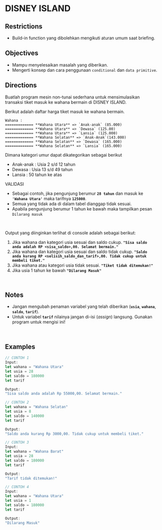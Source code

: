 # DISNEY ISLAND

## Restrictions

-   Build-in function yang dibolehkan mengikuti aturan umum saat briefing.

## Objectives

-   Mampu menyelesaikan masalah yang diberikan.
-   Mengerti konsep dan cara penggunaan `conditional` dan `data primitive`.

## Directions

Buatlah program mesin non-tunai sederhana untuk mensimulasikan transaksi tiket masuk ke wahana bermain di DISNEY ISLAND.

Berikut adalah daftar harga tiket masuk ke wahana bermain.

```
Wahana :
============= **Wahana Utara** => `Anak-anak` (85.000)
============= **Wahana Utara** => `Dewasa` (125.00)
============= **Wahana Utara** => `Lansia` (125.000)
============= **Wahana Selatan** => `Anak-Anak`(143.000)
============= **Wahana Selatan** => `Dewasa` (165.000)
============= **Wahana Selatan** => `Lansia` (165.000)
```

Dimana kategori umur dapat dikategorikan sebagai berikut

-   Anak-anak : Usia 2 s/d 12 tahun
-   Dewasa : Usia 13 s/d 49 tahun
-   Lansia : 50 tahun ke atas

VALIDASI

-   Sebagai contoh, jika pengunjung berumur **`28 tahun`** dan masuk ke **`'Wahana Utara'`** maka tarifnya **`125000`**.
-   Semua yang tidak ada di dalam tabel dianggap tidak sesuai.
-   Apabila pengunjung berumur 1 tahun ke bawah maka tampilkan pesan `Dilarang masuk`

<br>

Output yang diinginkan terlihat di console adalah sebagai berikut:

1. Jika wahana dan kategori usia sesuai dan saldo cukup.
   **`"Sisa saldo anda adalah RP <sisa_saldo>,00. Selamat bermain."`**
2. Jika wahana dan kategori usia sesuai dan saldo tidak cukup.
   **`"Saldo anda kurang RP <selisih_saldo_dan_tarif>,00. Tidak cukup untuk membeli tiket."`**
3. Jika wahana atau kategori usia tidak sesuai.
   **`"Tiket tidak ditemukan!"`**
4. Jika usia 1 tahun ke bawah
   **`"Dilarang Masuk"`**

<br>

## Notes

-   Jangan mengubah penaman variabel yang telah diberikan (**`usia`**, **`wahana`**, **`saldo`**, **`tarif`**).
-   Untuk variabel **`tarif`** nilainya jangan di-isi (_assign_) langsung. Gunakan program untuk mengisi ini!

<br>

## Examples

```js
// CONTOH 1
Input:
let wahana = "Wahana Utara"
let usia = 28
let saldo = 180000
let tarif

Output:
"Sisa saldo anda adalah Rp 55000,00. Selamat bermain."

// CONTOH 2
let wahana = "Wahana Selatan"
let usia = 8
let saldo = 140000
let tarif

Output:
"Saldo anda kurang Rp 3000,00. Tidak cukup untuk membeli tiket."

// CONTOH 3
Input:
let wahana = "Wahana Barat"
let usia = 28
let saldo = 180000
let tarif

Output:
"Tarif tidak ditemukan!"

// CONTOH 4
Input:
let wahana = "Wahana Utara"
let usia = 1
let saldo = 180000
let tarif

Output:
"Dilarang Masuk"
```

<br>
